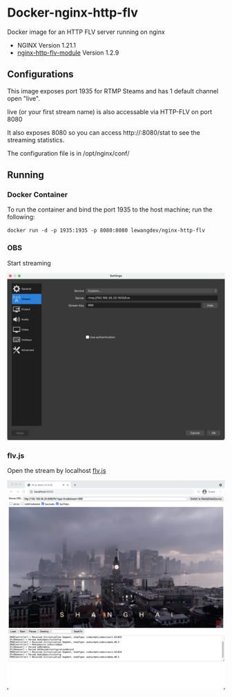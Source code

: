 # Docker-nginx-http-flv
Docker image for an HTTP FLV server running on nginx

* NGINX Version 1.21.1
* [nginx-http-flv-module](https://github.com/winshining/nginx-http-flv-module) Version 1.2.9

## Configurations
This image exposes port 1935 for RTMP Steams and has 1 default channel open "live".

live (or your first stream name) is also accessable via HTTP-FLV on port 8080

It also exposes 8080 so you can access http://<your server ip>:8080/stat to see the streaming statistics.

The configuration file is in /opt/nginx/conf/

## Running

### Docker Container

To run the container and bind the port 1935 to the host machine; run the following:
```
docker run -d -p 1935:1935 -p 8080:8080 lewangdev/nginx-http-flv
```

### OBS

Start streaming

![OBS](https://github.com/lewangdev/docker-nginx-http-flv/blob/main/images/obs.png?raw=true)

### flv.js

Open the stream by localhost [flv.js](https://github.com/Bilibili/flv.js/)

![flv.js](https://github.com/lewangdev/docker-nginx-http-flv/blob/main/images/flvjs.png?raw=true)